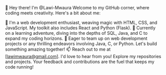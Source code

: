 👋 Hey there! I'm @Lawi-Mwaura
Welcome to my GitHub corner, where coding meets creativity. Here's a bit about me:

👀 I'm a web development enthusiast, weaving magic with HTML, CSS, and JavaScript. My toolkit also includes React and Python (Flask).
🌱 Currently on a learning adventure, diving into the depths of SQL, Java, and C to expand my coding horizons.
💞️ Eager to team up on web development projects or any thrilling endeavors involving Java, C, or Python. Let's build something amazing together!
📫 Reach out to me at [lawimwaura@gmail.com]. I'd love to hear from you!
Explore my repositories and projects. Your feedback and contributions are the fuel that keeps my code running!






